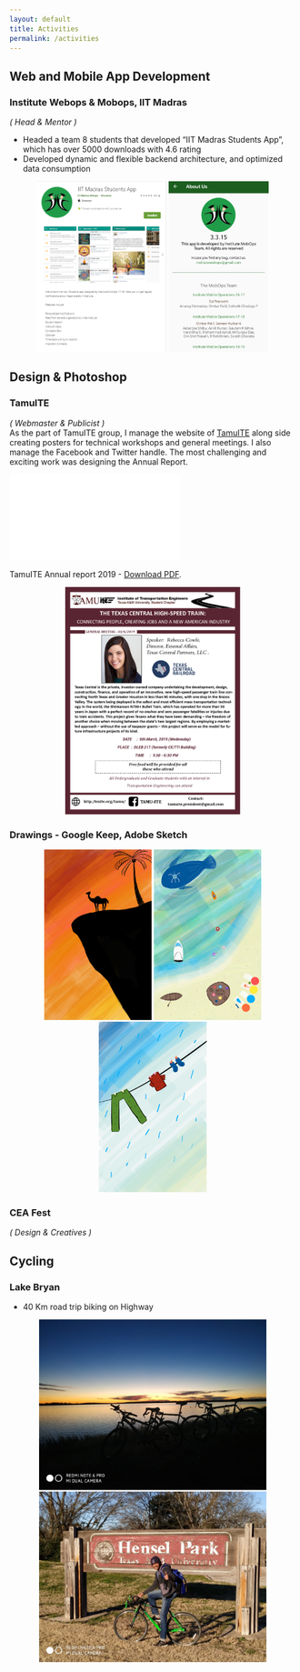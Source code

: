 ```yaml
---
layout: default
title: Activities
permalink: /activities
---
```


## Web and Mobile App Development
### Institute Webops & Mobops, IIT Madras

*( Head & Mentor )* <br>
-	Headed a team 8 students that developed “IIT Madras Students App”, which has over 5000 downloads with 4.6 rating
-	Developed dynamic and flexible backend architecture, and optimized data consumption
<center>
<img style="max-width:400px;max-height:300px;" class="home" src="/assets/students_app_0.png" alt="Me">
<img style="max-width:400px;max-height:300px;" class="home" src="/assets/students_app_1.png" alt="Me">
</center>

## Design & Photoshop
### TamuITE

*( Webmaster & Publicist )* <br>
As the part of TamuITE group, I manage the website of [TamuITE](http://texite.org/tamu/) along side creating posters for technical workshops and general meetings. I also manage the Facebook and Twitter handle. The most challenging and exciting work was designing the Annual Report.

<object data="/assets/annual_report_final.pdf" type="application/pdf" width="700px" height="700px">
    <embed src="/assets/annual_report_final.pdf">
        <p>TamuITE Annual report 2019 - <a href="/assets/annual_report_final.pdf">Download PDF</a>.</p>
    </embed>
</object>
<center>
<img style="max-width:600px;max-height:400px;" class="home" src="/assets/general_meeting.jpg" alt="Me">
</center>

### Drawings - Google Keep, Adobe Sketch
<center>
<img style="max-width:400px;max-height:300px;" class="home" src="/assets/paint1.jpg" alt="Me">
<img style="max-width:400px;max-height:300px;" class="home" src="/assets/paint2.jpg" alt="Me">
<img style="max-width:400px;max-height:300px;" class="home" src="/assets/paint3.jpg" alt="Me">
</center>

### CEA Fest
*( Design & Creatives )* <br>


## Cycling

### Lake Bryan
* 40 Km road trip biking on Highway
<center>
<img style="max-width:400px;max-height:300px;" class="home" src="/assets/cycle1.jpg" alt="Me">
<img style="max-width:400px;max-height:300px;" class="home" src="/assets/cycle2.jpg" alt="Me">
</center>
